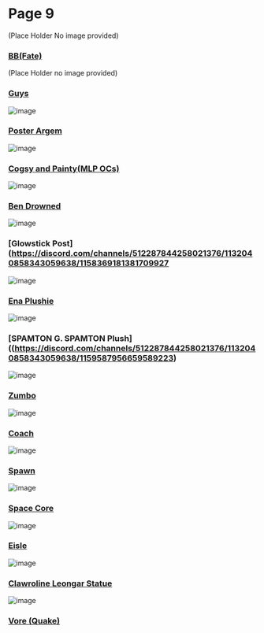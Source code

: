 # Page 9
(Place Holder No image provided)
### [BB(Fate)](https://discord.com/channels/512287844258021376/1132040858343059638/1160298739156652062)
(Place Holder no image provided)
### [Guys](https://discord.com/channels/512287844258021376/1132040858343059638/1156973561278382222)
![image](https://github.com/madrod228/voicesoftheprinter/assets/9602000/3fd7ba43-b9fa-4ff4-8086-def67c8b74f2)
### [Poster Argem](https://discord.com/channels/512287844258021376/1132040858343059638/1157740397892747364)
![image](https://github.com/madrod228/voicesoftheprinter/assets/9602000/2b9df54a-07f7-441a-aaa0-50a5a6c05107)
### [Cogsy and Painty(MLP OCs)](https://discord.com/channels/512287844258021376/1132040858343059638/1157832480397725747)
![image](https://github.com/madrod228/voicesoftheprinter/assets/9602000/6e0d544a-2080-4c46-b15c-8134b6748684)
### [Ben Drowned](https://discord.com/channels/512287844258021376/1132040858343059638/1158179144769753158)
![image](https://github.com/madrod228/voicesoftheprinter/assets/9602000/010f2227-70f5-4365-8753-8c90a9e7dad9)
### [Glowstick Post](https://discord.com/channels/512287844258021376/1132040858343059638/1158369181381709927
![image](https://github.com/madrod228/voicesoftheprinter/assets/9602000/450b3096-e8d9-4981-8f3d-1479f990425b)
### [Ena Plushie](https://discord.com/channels/512287844258021376/1132040858343059638/1159585801085145168)
![image](https://github.com/madrod228/voicesoftheprinter/assets/9602000/627e8d89-359a-424b-84c2-783241156a98)
### [SPAMTON G. SPAMTON Plush]((https://discord.com/channels/512287844258021376/1132040858343059638/1159587956659589223)
![image](https://github.com/madrod228/voicesoftheprinter/assets/9602000/6a9f3556-8764-4d41-a63b-4a2f53df92ea)
### [Zumbo](https://discord.com/channels/512287844258021376/1132040858343059638/1159600456184639498)
![image](https://github.com/madrod228/voicesoftheprinter/assets/9602000/39583b5a-e290-4683-a7e2-464f0fc579f6)
### [Coach](https://discord.com/channels/512287844258021376/1132040858343059638/1159785632843964427)
![image](https://github.com/madrod228/voicesoftheprinter/assets/9602000/ce3ef3a3-c868-4d15-9698-713a2b7bd56c)
### [Spawn](https://discord.com/channels/512287844258021376/1132040858343059638/1159898137222184990)
![image](https://github.com/madrod228/voicesoftheprinter/assets/9602000/f7932eeb-d509-4de2-9660-1e6329bfba45)
### [Space Core](https://discord.com/channels/512287844258021376/1132040858343059638/1160345633383796767)
![image](https://github.com/madrod228/voicesoftheprinter/assets/9602000/c5fe8f88-494a-4c07-8cf2-211f1323f515)
### [Eisle](https://discord.com/channels/512287844258021376/1132040858343059638/1160350728406192208)
![image](https://github.com/madrod228/voicesoftheprinter/assets/9602000/e32eb66c-cc7a-4d4f-bf14-17259a3c5787)
### [Clawroline Leongar Statue](https://discord.com/channels/512287844258021376/1132040858343059638/1160615087502012537)
![image](https://github.com/madrod228/voicesoftheprinter/assets/9602000/4ad93384-e66c-47f3-b5fb-1e96e12632d2)
### [Vore (Quake)](https://discord.com/channels/512287844258021376/1132040858343059638/1160974482110955611)

